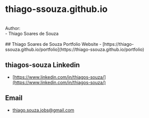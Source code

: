 # thiago-ssouza.github.io
<br/>
Author:
<br/>
- Thiago Soares de Souza
<br/>
<br/>
## Thiago Soares de Souza Portfolio Website
- [https://thiago-ssouza.github.io/portfolio](https://thiago-ssouza.github.io/portfolio)

## thiagos-souza Linkedin
- [https://www.linkedin.com/in/thiagos-souza/](https://www.linkedin.com/in/thiagos-souza/)

## Email
- thiago.souza.jobs@gmail.com
